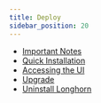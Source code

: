 ```yaml
---
title: Deploy
sidebar_position: 20
---
```


<head>
  <link rel="canonical" href="https://main--longhornio-docusaurus.netlify.app/index"/>
</head>

* [Important Notes](./important-notes)
* [Quick Installation](./install)
* [Accessing the UI](./accessing-the-ui)
* [Upgrade](./upgrade)
* [Uninstall Longhorn](./uninstall)

